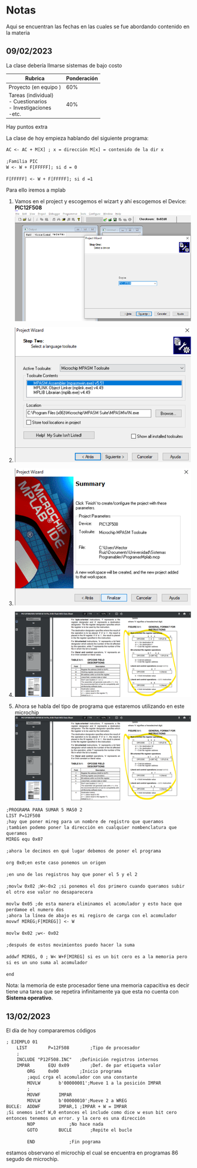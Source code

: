 # Notas
Aqui se encuentran las fechas en las cuales se fue abordando contenido en la materia

## 09/02/2023
La clase debería llmarse sistemas de bajo costo 

Rubrica | Ponderación
--- | ---
Proyecto (en equipo ) | 60%
Tareas (individual) </br> - Cuestionarios </br>- Investigaciones</br>-etc.  | 40%

Hay puntos extra

La clase de hoy empieza hablando del siguiente programa: 

```
AC <- AC + M[X] ; x = dirección M[x] = contenido de la dir x

;Familia PIC
W <- W + F[FFFFF]; si d = 0

F[FFFFF] <- W + F[FFFFF]; si d =1
```

Para ello iremos a mplab 

1. Vamos en el project y escogemos el wizart y ahí escogemos el Device: **PIC12F508**  ![](./img/09-02-2023.png)
   
2. ![](img/09-02-2023-02.png)
3. ![](img/09-02-2023-04.png)
4. ![](img/09-02-2023-08.png)

5. Ahora se habla del tipo de programa que estaremos utilizando en este microchip ![](./img/09-02-2023-08.png)


``` assamble
;PROGRAMA PARA SUMAR 5 MAS0 2
LIST P=12F508
;hay que poner mireg para un nombre de registro que queramos
;tambien podemo poner la dirección en cualquier nombenclatura que queramos 
MIREG equ 0x07

;ahora le decimos en qué lugar debemos de poner el programa 

org 0x0;en este caso ponemos un origen

;en uno de los registros hay que poner el 5 y el 2

;movlw 0x02 ;W<-0x2 ;si ponemos el dos primero cuando queramos subir el otro ese valor no desaparecera

movlw 0x05 ;de esta manera eliminamos el acomulador y esto hace que perdamoe el numero dos 
;ahora la línea de abajo es mi regisro de carga con el acomulador 
movwf MIREG;F[MIREG]] <- W

movlw 0x02 ;w<- 0x02

;después de estos movimientos puedo hacer la suma 

addwf MIREG, 0 ; W< W+F[MIREG] si es un bit cero es a la memoria pero si es un uno suma al acomulador 

end

```

Nota: 
la memoria de este procesador tiene una memoria capacitiva es decir tiene una tarea que se repetira infinitamente ya que esta no cuenta con **Sistema operativo**. 

## 13/02/2023

El día de hoy compararemos códigos 

````
; EJEMPLO 01
	LIST		P=12F508		;Tipo de procesador
    ;
	INCLUDE	"P12F508.INC"	;Definición registros internos
	IMPAR		EQU	0x09		;Def. de par etiqueta valor
		ORG		0x00		;Inicio programa
        ;aquí crga el acomulador con una constante
		MOVLW		b'00000001';Mueve 1 a la posición IMPAR
        ;
		MOVWF		IMPAR
		MOVLW		b'00000010';Mueve 2 a WREG
BUCLE:	ADDWF		IMPAR,1	;IMPAR + W = IMPAR
;Si onemos incf W,0 entonces el include como dice w esun bit cero entonces tenemos un error. y la cero es una dirección 
		NOP				;No hace nada
		GOTO		BUCLE		;Repite el bucle
	
		END				;Fin pograma

````

estamos observano el microchip el cual se encuentra en programas 86 segudo de microchip. 